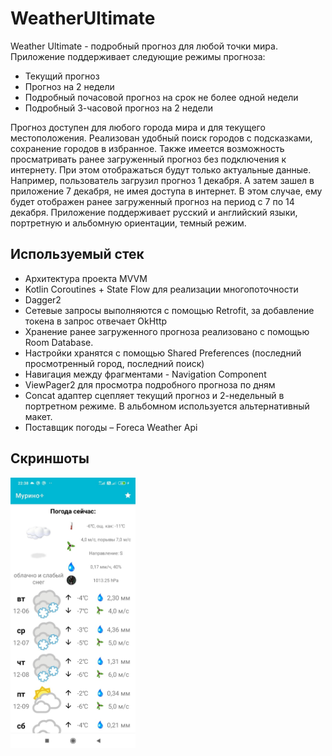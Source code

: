 # WeatherUltimate
Weather Ultimate - подробный прогноз для любой точки мира. Приложение поддерживает следующие режимы прогноза:
-	Текущий прогноз
-	Прогноз на 2 недели
-	Подробный почасовой прогноз на срок не более одной недели
-	Подробный 3-часовой прогноз на 2 недели

Прогноз доступен для любого города мира и для текущего местоположения. Реализован удобный поиск городов с подсказками, сохранение городов в избранное. Также имеется возможность просматривать ранее загруженный прогноз без подключения к интернету. При этом отображаться будут только актуальные данные. Например, пользователь загрузил прогноз 1 декабря. А затем зашел в приложение 7 декабря, не имея доступа в интернет. В этом случае, ему будет отображен ранее загруженный прогноз на период с 7 по 14 декабря. Приложение поддерживает русский и английский языки, портретную и альбомную ориентации, темный режим.

## Используемый стек
-	Архитектура проекта MVVM
-	Kotlin Coroutines + State Flow для реализации многопоточности
-	Dagger2
-	Сетевые запросы выполняются с помощью Retrofit, за добавление токена в запрос отвечает OkHttp
-	Хранение ранее загруженного прогноза реализовано с помощью Room Database.
-	Настройки хранятся с помощью Shared Preferences (последний просмотренный город, последний поиск)
-	Навигация между фрагментами - Navigation Component
-	ViewPager2 для просмотра подробного прогноза по дням
-	Concat адаптер сцепляет текущий прогноз и 2-недельный в портретном режиме. В альбомном используется альтернативный макет.
-	Поставщик погоды – Foreca Weather Api

## Скриншоты
<img src="https://github.com/Yaros554/WeatherUltimate/blob/main/screenshots/img.png" width="200">

